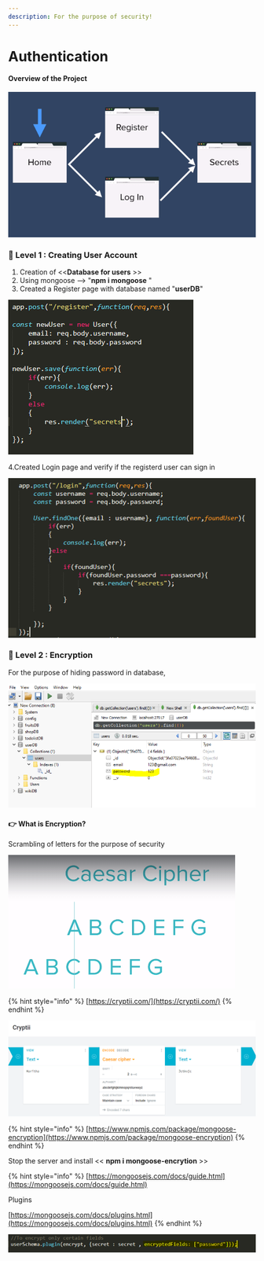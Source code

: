 ```yaml
---
description: For the purpose of security!
---
```


# Authentication

#### Overview of the Project

![](.gitbook/assets/image%20%2824%29.png)

### 👒 Level 1 : Creating User Account

1. Creation of &lt;&lt;**Database for users** &gt;&gt;
2. Using mongoose --&gt; "**npm i mongoose** "
3. Created a Register page with database named "**userDB**"

![](.gitbook/assets/image%20%2829%29.png)

4.Created Login page and verify if the registerd user can sign in

![After successful log in ,it takes to the &amp;lt;&amp;lt;target page&amp;gt;&amp;gt;](.gitbook/assets/image%20%2849%29.png)

### 👒 Level 2 : Encryption

For the purpose of hiding password in database,

![](.gitbook/assets/image%20%2834%29.png)

#### 👉 What is Encryption?

Scrambling of letters for the purpose of security

![](.gitbook/assets/image%20%2830%29.png)

{% hint style="info" %}
[https://cryptii.com/](https://cryptii.com/)
{% endhint %}

![](.gitbook/assets/image%20%2837%29.png)

{% hint style="info" %}
[https://www.npmjs.com/package/mongoose-encryption](https://www.npmjs.com/package/mongoose-encryption)
{% endhint %}

Stop the server and install &lt;&lt; **npm i mongoose-encrytion** &gt;&gt;

{% hint style="info" %}
[https://mongoosejs.com/docs/guide.html](https://mongoosejs.com/docs/guide.html)

Plugins

[https://mongoosejs.com/docs/plugins.html](https://mongoosejs.com/docs/plugins.html)
{% endhint %}

![](.gitbook/assets/image%20%2851%29.png)



